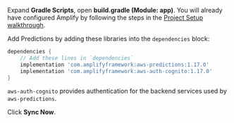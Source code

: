 Expand **Gradle Scripts**, open **build.gradle (Module: app)**. You will already have configured Amplify by following the steps in the [Project Setup walkthrough](~/lib/project-setup/create-application.md).

Add Predictions by adding these libraries into the `dependencies` block:

```groovy
dependencies {
    // Add these lines in `dependencies`
    implementation 'com.amplifyframework:aws-predictions:1.17.0'
    implementation 'com.amplifyframework:aws-auth-cognito:1.17.0'
}
```

`aws-auth-cognito` provides authentication for the backend services used by `aws-predictions`.

Click **Sync Now**.

